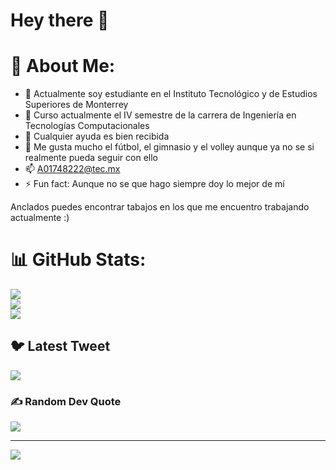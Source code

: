 # Hey there 👋

# 💫 About Me:

- 🔭 Actualmente soy estudiante en el Instituto Tecnológico y de Estudios Superiores de Monterrey
- 🌱 Curso actualmente el IV semestre de la carrera de Ingeniería en Tecnologías Computacionales
- 🤔 Cualquier ayuda es bien recibida
- 💬 Me gusta mucho el fútbol, el gimnasio y el volley aunque ya no se si realmente pueda seguir con ello
- 📫 A01748222@tec.mx
- ⚡ Fun fact: Aunque no se que hago siempre doy lo mejor de mí 

Anclados puedes encontrar tabajos en los que me encuentro trabajando actualmente :)

# 📊 GitHub Stats:
![](https://github-readme-stats.vercel.app/api?username=joahangf11&theme=default&hide_border=false&include_all_commits=false&count_private=false)<br/>
![](https://github-readme-streak-stats.herokuapp.com/?user=joahangf11&theme=default&hide_border=false)<br/>
![](https://github-readme-stats.vercel.app/api/top-langs/?username=joahangf11&theme=default&hide_border=false&include_all_commits=false&count_private=false&layout=compact)

## 🐦 Latest Tweet
[![](https://gtce.itsvg.in/api?username=joahan123)](https://github.com/VishwaGauravIn/github-twitter-card-embed)

### ✍️ Random Dev Quote
![](https://quotes-github-readme.vercel.app/api?type=horizontal&theme=tokyonight)

---
[![](https://visitcount.itsvg.in/api?id=joahangf11&icon=5&color=0)](https://visitcount.itsvg.in)

<!-- Proudly created with GPRM ( https://gprm.itsvg.in ) -->

